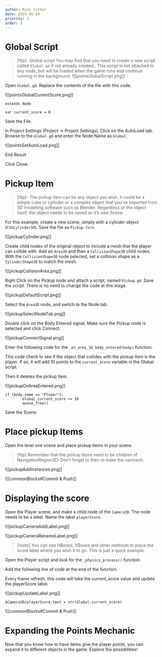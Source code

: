 ```yaml
---
author: Ryan Cather
date: 2024-06-09
priority: 1
order: 9
---
```


# Global Script

> [!tip]- Global script
> You may find that you need to create a new script called `Global.gd` if not already created.. This script is not attached to any node, but will be loaded when the game runs and continue running in the background.
> ![[pointsGlobalScript.png]]

Open `Global.gd`. Replace the contents of the file with this code.

![[pointsGlobalCurrentScore.png]]

```gdscript
extends Node

var current_score = 0
```

Save the File.

In Project Settings (Project → Project Settings). Click on the AutoLoad tab. Browse to the `Global.gd` and enter the Node Name as `Global`.

![[pointsSetAutoLoad.png]]

End Result

Click Close.

# Pickup Item

> [!tip]- The pickup item can be any object you wish. 
> It could be a simple cube or cylinder or a complex object that you’ve imported from 3D modelling software such as Blender. Regardless of the object itself, the object needs to be saved as it’s own Scene. 

For this example, create a new scene, simply with a cylinder object (`CSGCylinder3d`).  Save the file as `Pickup.tscn`. 

![[pickupCylinder.png]]

Create child nodes of the original object to include a mesh that the player can collide with. Add an `Area3D` and then a `CollisionShape3D` child nodes. With the `CollisionShape3D` node selected, set a collision shape as a `CylinderShape3D` to match the mesh.

![[pickupCollisionArea.png]]

Right Click on the Pickup node and attach a script, named `Pickup.gd`. Save the script. There is no need to change the code at this stage.

![[pickupDefaultScript.png]]


Select the `Area3D` node, and switch to the Node tab.

![[pickupSelectNodeTab.png]]

Double click on the Body Entered signal. Make sure the Pickup node is selected and click Connect.

![[pickupConnectSignal.png]]


Enter the following code for the `_on_area_3d_body_entered(body)` function.

This code check to see if the object that collides with the pickup item is the player. If so, it will add 10 points to the `current_score` variable in the Global script.

Then it deletes the pickup item.

![[pickupOnAreaEntered.png]]

```gdscript
if (body.name == "Player"):
		Global.current_score += 10
		queue_free()
```

Save the Scene.



# Place pickup Items

Open the level one scene and place pickup items in your scene.

> [!tip] Remember that the pickup items need to be children of NavigationRegion3D! Don't forget to then re-bake the navmesh.

![[pickupAddInstances.png]]

![[commonBlocks#Commit & Push]]

# Displaying the score

Open the Player scene, and make a child node of the `Camera3D`. The node needs to be a label. Name the label `playerScore`.

![[pickupCameraAddLabel.png]]

![[pickupCameraRenameLabel.png]]

> [!note] You can use HBoxes, VBoxes and other methods to place the score label where you wish it to go. This is just a quick example.

Open the Player script and look for the `_physics_process()` function.

Add the following line of code at the end of the function.

Every frame refresh, this code will take the current_score value and update the playerScore label.

![[pickupUpdateLabel.png]]

```gdscript
$Camera3D/playerScore.text = str(Global.current_score)
```

![[commonBlocks#Commit & Push]]

# Expanding the Points Mechanic
Now that you know how to have items give the player points, you can expand it to different objects in the game. Explore the possibilities!
